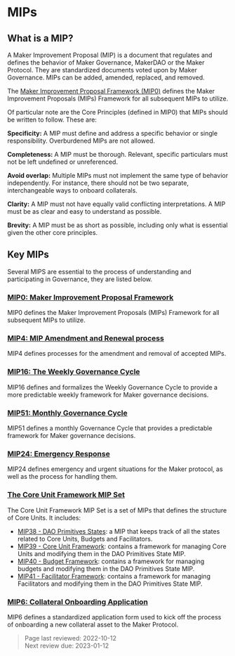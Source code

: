 # MIPs 

## What is a MIP?

A Maker Improvement Proposal (MIP) is a document that regulates and defines the behavior of Maker Governance, MakerDAO or the Maker Protocol. They are standardized documents voted upon by Maker Governance. MIPs can be added, amended, replaced, and removed.

The [Maker Improvement Proposal Framework (MIP0)](https://mips.makerdao.com/mips/details/MIP0) defines the Maker Improvement Proposals (MIPs) Framework for all subsequent MIPs to utilize.

Of particular note are the Core Principles (defined in MIP0) that MIPs should be written to follow. These are:

**Specificity:** A MIP must define and address a specific behavior or single responsibility. Overburdened MIPs are not allowed.  

**Completeness:** A MIP must be thorough. Relevant, specific particulars must not be left undefined or unreferenced.  

**Avoid overlap:** Multiple MIPs must not implement the same type of behavior independently. For instance, there should not be two separate, interchangeable ways to onboard collaterals.  

**Clarity:** A MIP must not have equally valid conflicting interpretations. A MIP must be as clear and easy to understand as possible.  

**Brevity:** A MIP must be as short as possible, including only what is essential given the other core principles.  

## Key MIPs

Several MIPS are essential to the process of understanding and participating in Governance, they are listed below.

### [MIP0: Maker Improvement Proposal Framework](https://mips.makerdao.com/mips/details/MIP0)
MIP0 defines the Maker Improvement Proposals (MIPs) Framework for all subsequent MIPs to utilize.

### [MIP4: MIP Amendment and Renewal process](https://mips.makerdao.com/mips/details/MIP4)
MIP4 defines processes for the amendment and removal of accepted MIPs.

### [MIP16: The Weekly Governance Cycle](https://mips.makerdao.com/mips/details/MIP16)
MIP16 defines and formalizes the Weekly Governance Cycle to provide a more predictable weekly framework for Maker governance decisions.

### [MIP51: Monthly Governance Cycle](https://mips.makerdao.com/mips/details/MIP51)
MIP51 defines a monthly Governance Cycle that provides a predictable framework for Maker governance decisions.

### [MIP24: Emergency Response](https://mips.makerdao.com/mips/details/MIP24)
MIP24 defines emergency and urgent situations for the Maker protocol, as well as the process for handling them.

### [The Core Unit Framework MIP Set](https://mips.makerdao.com/mips/list?mipsetMode=true)
The Core Unit Framework MIP Set is a set of MIPs that defines the structure of Core Units. It includes:
- [MIP38 - DAO Primitives States](https://mips.makerdao.com/mips/details/MIP38): a MIP that keeps track of all the states related to Core Units, Budgets and Facilitators.
- [MIP39 - Core Unit Framework](https://mips.makerdao.com/mips/details/MIP39): contains a framework for managing Core Units and modifying them in the DAO Primitives State MIP.
- [MIP40 - Budget Framework](https://mips.makerdao.com/mips/details/MIP40): contains a framework for managing budgets and modifying them in the DAO Primitives State MIP.
- [MIP41 - Facilitator Framework](https://mips.makerdao.com/mips/details/MIP41): contains a framework for managing Facilitators and modifying them in the DAO Primitives State MIP.

### [MIP6: Collateral Onboarding Application](https://mips.makerdao.com/mips/details/MIP6)
MIP6 defines a standardized application form used to kick off the process of onboarding a new collateral asset to the Maker Protocol.

>Page last reviewed: 2022-10-12  
>Next review due: 2023-01-12  

